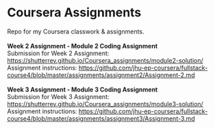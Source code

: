 # Coursera Assignments<br/>
Repo for my Coursera classwork &amp; assignments.<br/> 
<br/>
<strong>Week 2 Assignment - Module 2 Coding Assignment</strong><br/>
Submission for Week 2 Assignment: https://shutterrev.github.io/Coursera_assignments/module2-solution/<br/>
Assignment instructions: https://github.com/jhu-ep-coursera/fullstack-course4/blob/master/assignments/assignment2/Assignment-2.md<br/>
<br/>
<strong>Week 3 Assignment - Module 3 Coding Assignment</strong><br/>
Submission for Week 3 Assignment: https://shutterrev.github.io/Coursera_assignments/module3-solution/<br/>
Assignment instructions: https://github.com/jhu-ep-coursera/fullstack-course4/blob/master/assignments/assignment3/Assignment-3.md<br/>
